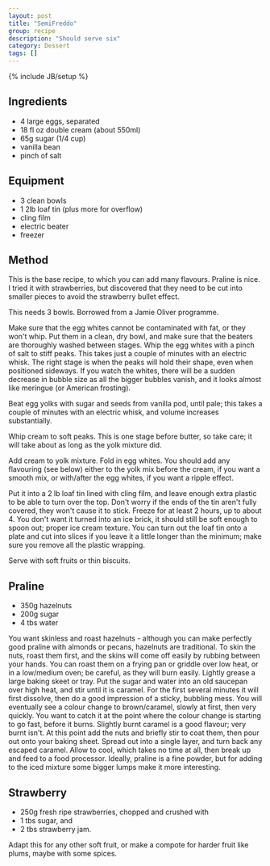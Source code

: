 ```yaml
---
layout: post
title: "SemiFreddo"
group: recipe
description: "Should serve six"
category: Dessert
tags: []
---
```

{% include JB/setup %}

## Ingredients
- 4 large eggs, separated
- 18 fl oz double cream (about 550ml)
- 65g sugar (1/4 cup)
- vanilla bean
- pinch of salt

## Equipment
- 3 clean bowls
- 1 2lb loaf tin (plus more for overflow)
- cling film
- electric beater
- freezer

## Method
This is the base recipe, to which you can add many flavours.  Praline is nice.  I tried it with strawberries, but discovered that they need to be cut into smaller pieces to avoid the strawberry bullet effect.

This needs 3 bowls.  Borrowed from a Jamie Oliver programme.

Make sure that the egg whites cannot be contaminated with fat, or they won't whip.  Put them in a clean, dry bowl, and make sure that the beaters are thoroughly washed between stages.  Whip the egg whites with a pinch of salt to stiff peaks.  This takes just a couple of minutes with an electric whisk.  The right stage is when the peaks will hold their shape, even when positioned sideways.  If you watch the whites, there will be a sudden decrease in bubble size as all the bigger bubbles vanish, and it looks almost like meringue (or American frosting).

Beat egg yolks with sugar and seeds from vanilla pod, until pale; this takes a couple of minutes with an electric whisk, and volume increases substantially.

Whip cream to soft peaks.  This is one stage before butter, so take care; it will take about as long as the yolk mixture did.

Add cream to yolk mixture.  Fold in egg whites.  You should add any flavouring (see below) either to the yolk mix before the cream, if you want a smooth mix, or with/after the egg whites, if you want a ripple effect.

Put it into a 2 lb loaf tin lined with cling film, and leave enough extra plastic to be able to turn over the top.  Don't worry if the ends of the tin aren't fully covered, they won't cause it to stick.  Freeze for at least 2 hours, up to about 4.  You don't want it turned into an ice brick, it should still be soft enough to spoon out; proper ice cream texture.   You can turn out the loaf tin onto a plate and cut into slices if you leave it a little longer than the minimum; make sure you remove all the plastic wrapping.

Serve with soft fruits or thin biscuits.

## Praline

- 350g hazelnuts
- 200g sugar
- 4 tbs water

You want skinless and roast hazelnuts - although you can make perfectly good praline with almonds or pecans, hazelnuts are traditional.  To skin the nuts, roast them first, and the skins will come off easily by rubbing between your hands.  You can roast them on a frying pan or griddle over low heat, or in a low/medium oven; be careful, as they will burn easily.  Lightly grease a large baking skeet or tray.  Put the sugar and water into an old saucepan over high heat, and stir until it is caramel.  For the first several minutes it will first dissolve, then do a good impression of a sticky, bubbling mess.  You will eventually see a colour change to brown/caramel, slowly at first, then very quickly.  You want to catch it at the point where the colour change is starting to go fast, before it burns.  Slightly burnt caramel is a good flavour; very burnt isn't.  At this point add the nuts and briefly stir to coat them, then pour out onto your baking sheet.  Spread out into a single layer, and turn back any escaped caramel.  Allow to cool, which takes no time at all, then break up and feed to a food processor.  Ideally, praline is a fine powder, but for adding to the iced mixture some bigger lumps make it more interesting.

## Strawberry

- 250g fresh ripe strawberries, chopped and crushed with
- 1 tbs sugar, and
- 2 tbs strawberry jam.

Adapt this for any other soft fruit, or make a compote for harder fruit like plums, maybe with some spices.
